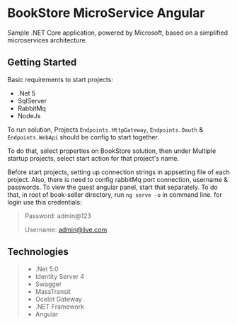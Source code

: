 # BookStore MicroService Angular
Sample .NET Core application, powered by Microsoft, based on a simplified microservices architecture.
## Getting Started
Basic requirements to start projects:
- .Net 5
- SqlServer
- RabbitMq
- NodeJs

To run solution, Projects `Endpoints.HttpGateway`, `Endpoints.Oauth` & `Endpoints.WebApi` should be config to start together.

To do that, select properties on BookStore solution, then under Multiple startup projects, select start action for that project's name.

Before start projects, setting up connection strings in appsetting file of each project. Also, there is need to config rabbitMq port connection, username & passwords.
To view the guest angular panel, start that separately. To do that, in root of book-seller directory, run `ng serve -o` in command line. for login use this credentials:
> Password: admin@123
> 
> Username: admin@live.com
## Technologies
> - .Net 5.0
> - Identity Server 4
> - Swagger
> - MassTransit
> - Ocelot Gateway
> - .NET Framework
> - Angular
